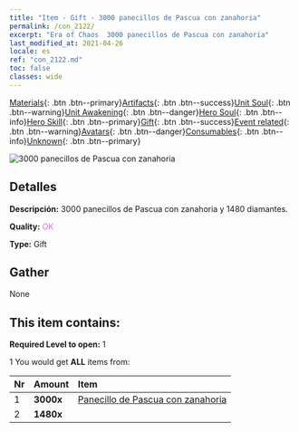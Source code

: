 ```yaml
---
title: "Item - Gift - 3000 panecillos de Pascua con zanahoria"
permalink: /con_2122/
excerpt: "Era of Chaos  3000 panecillos de Pascua con zanahoria"
last_modified_at: 2021-04-26
locale: es
ref: "con_2122.md"
toc: false
classes: wide
---
```

 [Materials](/ItemsES/){: .btn .btn--primary}[Artifacts](/ItemsES/Artifacts/){: .btn .btn--success}[Unit Soul](/ItemsES/UnitSoul/){: .btn .btn--warning}[Unit Awakening](/ItemsES/UnitAwakening/){: .btn .btn--danger}[Hero Soul](/ItemsES/HeroSoul/){: .btn .btn--info}[Hero Skill](/ItemsES/HeroSkill/){: .btn .btn--primary}[Gift](/ItemsES/Gift/){: .btn .btn--success}[Event related](/ItemsES/Events/){: .btn .btn--warning}[Avatars](/ItemsES/Avatars/){: .btn .btn--danger}[Consumables](/ItemsES/Consumables/){: .btn .btn--info}[Unknown](/ItemsES/Unknown/){: .btn .btn--primary}

 ![3000 panecillos de Pascua con zanahoria](/images/t/i_907589.png)

## Detalles
 **Descripción:** 3000 panecillos de Pascua con zanahoria y 1480 diamantes.

 **Quality:** <span style="color: #DA70D6">OK</span>

 **Type:** Gift

## Gather

  None

## This item contains:

 **Required Level to open:** 1

 1 You would get **ALL** items  from:

  | Nr | Amount |     Item    |
  |:---|:-------|:------------|
  | 1 |  **3000x** | [Panecillo de Pascua con zanahoria](/ItemsES/con_2119/) |  | 
  | 2 |  **1480x** | <i class="fas fa-gem"/> |  | 
